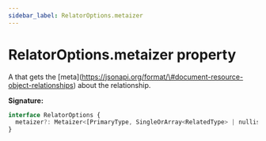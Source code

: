 ```yaml
---
sidebar_label: RelatorOptions.metaizer
---
```


# RelatorOptions.metaizer property

A that gets the \[meta\](https://jsonapi.org/format/\#document-resource-object-relationships) about
the relationship.

**Signature:**

```typescript
interface RelatorOptions {
  metaizer?: Metaizer<[PrimaryType, SingleOrArray<RelatedType> | nullish]>;
}
```
